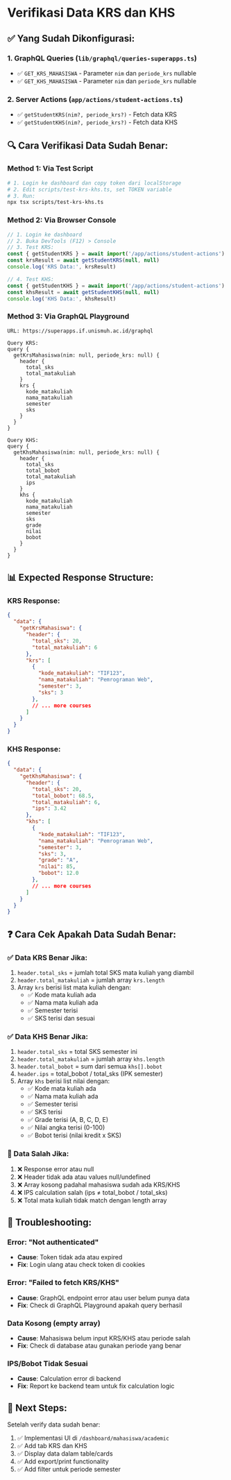 # Verifikasi Data KRS dan KHS

## ✅ Yang Sudah Dikonfigurasi:

### 1. GraphQL Queries (`lib/graphql/queries-superapps.ts`)
- ✅ `GET_KRS_MAHASISWA` - Parameter `nim` dan `periode_krs` nullable
- ✅ `GET_KHS_MAHASISWA` - Parameter `nim` dan `periode_krs` nullable

### 2. Server Actions (`app/actions/student-actions.ts`)
- ✅ `getStudentKRS(nim?, periode_krs?)` - Fetch data KRS
- ✅ `getStudentKHS(nim?, periode_krs?)` - Fetch data KHS

## 🔍 Cara Verifikasi Data Sudah Benar:

### Method 1: Via Test Script
```bash
# 1. Login ke dashboard dan copy token dari localStorage
# 2. Edit scripts/test-krs-khs.ts, set TOKEN variable
# 3. Run:
npx tsx scripts/test-krs-khs.ts
```

### Method 2: Via Browser Console
```javascript
// 1. Login ke dashboard
// 2. Buka DevTools (F12) > Console
// 3. Test KRS:
const { getStudentKRS } = await import('/app/actions/student-actions')
const krsResult = await getStudentKRS(null, null)
console.log('KRS Data:', krsResult)

// 4. Test KHS:
const { getStudentKHS } = await import('/app/actions/student-actions')
const khsResult = await getStudentKHS(null, null)
console.log('KHS Data:', khsResult)
```

### Method 3: Via GraphQL Playground
```
URL: https://superapps.if.unismuh.ac.id/graphql

Query KRS:
query {
  getKrsMahasiswa(nim: null, periode_krs: null) {
    header {
      total_sks
      total_matakuliah
    }
    krs {
      kode_matakuliah
      nama_matakuliah
      semester
      sks
    }
  }
}

Query KHS:
query {
  getKhsMahasiswa(nim: null, periode_krs: null) {
    header {
      total_sks
      total_bobot
      total_matakuliah
      ips
    }
    khs {
      kode_matakuliah
      nama_matakuliah
      semester
      sks
      grade
      nilai
      bobot
    }
  }
}
```

## 📊 Expected Response Structure:

### KRS Response:
```json
{
  "data": {
    "getKrsMahasiswa": {
      "header": {
        "total_sks": 20,
        "total_matakuliah": 6
      },
      "krs": [
        {
          "kode_matakuliah": "TIF123",
          "nama_matakuliah": "Pemrograman Web",
          "semester": 3,
          "sks": 3
        },
        // ... more courses
      ]
    }
  }
}
```

### KHS Response:
```json
{
  "data": {
    "getKhsMahasiswa": {
      "header": {
        "total_sks": 20,
        "total_bobot": 68.5,
        "total_matakuliah": 6,
        "ips": 3.42
      },
      "khs": [
        {
          "kode_matakuliah": "TIF123",
          "nama_matakuliah": "Pemrograman Web",
          "semester": 3,
          "sks": 3,
          "grade": "A",
          "nilai": 85,
          "bobot": 12.0
        },
        // ... more courses
      ]
    }
  }
}
```

## ❓ Cara Cek Apakah Data Sudah Benar:

### ✅ Data KRS Benar Jika:
1. `header.total_sks` = jumlah total SKS mata kuliah yang diambil
2. `header.total_matakuliah` = jumlah array `krs.length`
3. Array `krs` berisi list mata kuliah dengan:
   - ✅ Kode mata kuliah ada
   - ✅ Nama mata kuliah ada
   - ✅ Semester terisi
   - ✅ SKS terisi dan sesuai

### ✅ Data KHS Benar Jika:
1. `header.total_sks` = total SKS semester ini
2. `header.total_matakuliah` = jumlah array `khs.length`
3. `header.total_bobot` = sum dari semua `khs[].bobot`
4. `header.ips` = total_bobot / total_sks (IPK semester)
5. Array `khs` berisi list nilai dengan:
   - ✅ Kode mata kuliah ada
   - ✅ Nama mata kuliah ada
   - ✅ Semester terisi
   - ✅ SKS terisi
   - ✅ Grade terisi (A, B, C, D, E)
   - ✅ Nilai angka terisi (0-100)
   - ✅ Bobot terisi (nilai kredit x SKS)

### 🔴 Data Salah Jika:
1. ❌ Response error atau null
2. ❌ Header tidak ada atau values null/undefined
3. ❌ Array kosong padahal mahasiswa sudah ada KRS/KHS
4. ❌ IPS calculation salah (ips ≠ total_bobot / total_sks)
5. ❌ Total mata kuliah tidak match dengan length array

## 🐛 Troubleshooting:

### Error: "Not authenticated"
- **Cause**: Token tidak ada atau expired
- **Fix**: Login ulang atau check token di cookies

### Error: "Failed to fetch KRS/KHS"
- **Cause**: GraphQL endpoint error atau user belum punya data
- **Fix**: Check di GraphQL Playground apakah query berhasil

### Data Kosong (empty array)
- **Cause**: Mahasiswa belum input KRS/KHS atau periode salah
- **Fix**: Check di database atau gunakan periode yang benar

### IPS/Bobot Tidak Sesuai
- **Cause**: Calculation error di backend
- **Fix**: Report ke backend team untuk fix calculation logic

## 📝 Next Steps:

Setelah verify data sudah benar:
1. ✅ Implementasi UI di `/dashboard/mahasiswa/academic`
2. ✅ Add tab KRS dan KHS
3. ✅ Display data dalam table/cards
4. ✅ Add export/print functionality
5. ✅ Add filter untuk periode semester
